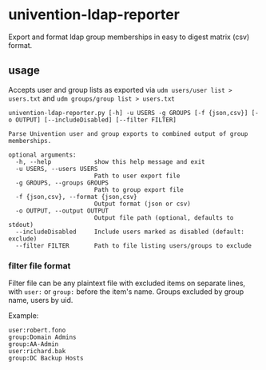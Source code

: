 # univention-ldap-reporter
Export and format ldap group memberships in easy to digest matrix (csv) format.

## usage

Accepts user and group lists as exported via `udm users/user list > users.txt` and `udm groups/group list > users.txt`

```
univention-ldap-reporter.py [-h] -u USERS -g GROUPS [-f {json,csv}] [-o OUTPUT] [--includeDisabled] [--filter FILTER]

Parse Univention user and group exports to combined output of group
memberships.

optional arguments:
  -h, --help            show this help message and exit
  -u USERS, --users USERS
                        Path to user export file
  -g GROUPS, --groups GROUPS
                        Path to group export file
  -f {json,csv}, --format {json,csv}
                        Output format (json or csv)
  -o OUTPUT, --output OUTPUT
                        Output file path (optional, defaults to stdout)
  --includeDisabled     Include users marked as disabled (default: exclude)
  --filter FILTER       Path to file listing users/groups to exclude
```

### filter file format

Filter file can be any plaintext file with excluded items on separate lines, with `user:` or `group:` before the item's name. Groups excluded by group name, users by uid.

Example:

```
user:robert.fono
group:Domain Admins
group:AA-Admin
user:richard.bak
group:DC Backup Hosts
```